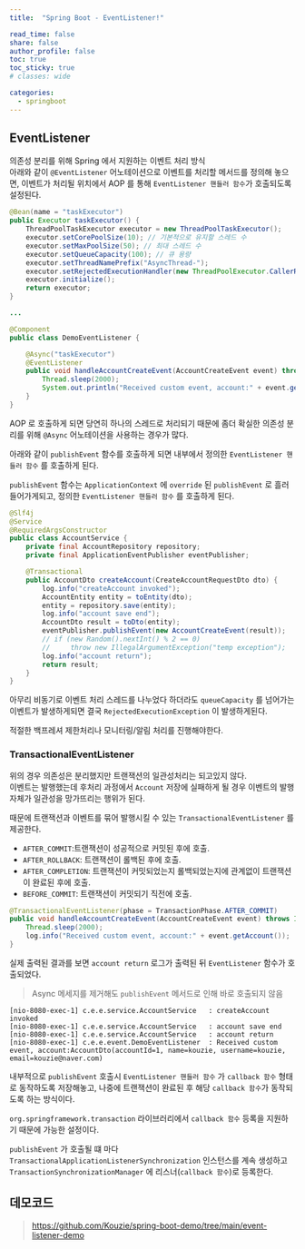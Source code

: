 ```yaml
---
title:  "Spring Boot - EventListener!"

read_time: false
share: false
author_profile: false
toc: true
toc_sticky: true
# classes: wide

categories:
  - springboot
---
```


## EventListener

의존성 분리를 위해 Spring 에서 지원하는 이벤트 처리 방식  
아래와 같이 `@EventListener` 어노테이션으로 이벤트를 처리할 메서드를 정의해 놓으면, 이벤트가 처리될 위치에서 AOP 를 통해 `EventListener 핸들러 함수`가 호출되도록 설정된다.  

```java
@Bean(name = "taskExecutor")
public Executor taskExecutor() {
    ThreadPoolTaskExecutor executor = new ThreadPoolTaskExecutor();
    executor.setCorePoolSize(10); // 기본적으로 유지할 스레드 수
    executor.setMaxPoolSize(50); // 최대 스레드 수
    executor.setQueueCapacity(100); // 큐 용량
    executor.setThreadNamePrefix("AsyncThread-");
    executor.setRejectedExecutionHandler(new ThreadPoolExecutor.CallerRunsPolicy()); // 처리되지 않은 작업 처리 정책
    executor.initialize();
    return executor;
}

...

@Component
public class DemoEventListener {

    @Async("taskExecutor")
    @EventListener
    public void handleAccountCreateEvent(AccountCreateEvent event) throws InterruptedException {
        Thread.sleep(2000);
        System.out.println("Received custom event, account:" + event.getAccount());
    }
}
```

AOP 로 호출하게 되면 당연히 하나의 스레드로 처리되기 때문에 좀더 확실한 의존성 분리를 위해 `@Async` 어노테이션을 사용하는 경우가 많다.  

아래와 같이 `publishEvent` 함수를 호출하게 되면 내부에서 정의한 `EventListener 핸들러 함수` 를 호출하게 된다.  

`publishEvent` 함수는 `ApplicationContext` 에 `override` 된 `publishEvent` 로 흘러들어가게되고, 정의한 `EventListener 핸들러 함수` 를 호출하게 된다.  

```java
@Slf4j
@Service
@RequiredArgsConstructor
public class AccountService {
    private final AccountRepository repository;
    private final ApplicationEventPublisher eventPublisher;

    @Transactional
    public AccountDto createAccount(CreateAccountRequestDto dto) {
        log.info("createAccount invoked");
        AccountEntity entity = toEntity(dto);
        entity = repository.save(entity);
        log.info("account save end");
        AccountDto result = toDto(entity);
        eventPublisher.publishEvent(new AccountCreateEvent(result));
        // if (new Random().nextInt() % 2 == 0)
        //     throw new IllegalArgumentException("temp exception");
        log.info("account return");
        return result;
    }
}
```

아무리 비동기로 이벤트 처리 스레드를 나누었다 하더라도 `queueCapacity` 를 넘어가는 이벤트가 발생하게되면 결국 `RejectedExecutionException` 이 발생하게된다.  

적절한 백프레셔 제한처리나 모니터링/알림 처리를 진행해야한다.  

### TransactionalEventListener

위의 경우 의존성은 분리했지만 트랜잭션의 일관성처리는 되고있지 않다.  
이벤트는 발행했는데 후처리 과정에서 `Account` 저장에 실패하게 될 경우 이벤트의 발행 자체가 일관성을 망가뜨리는 행위가 된다.  

때문에 트랜잭션과 이벤트를 묶어 발행시킬 수 있는 `TransactionalEventListener` 를 제공한다.  

- `AFTER_COMMIT`:트랜잭션이 성공적으로 커밋된 후에 호출.  
- `AFTER_ROLLBACK`: 트랜잭션이 롤백된 후에 호출.  
- `AFTER_COMPLETION`: 트랜잭션이 커밋되었는지 롤백되었는지에 관계없이 트랜잭션이 완료된 후에 호출.  
- `BEFORE_COMMIT`: 트랜잭션이 커밋되기 직전에 호출.

```java
@TransactionalEventListener(phase = TransactionPhase.AFTER_COMMIT)
public void handleAccountCreateEvent(AccountCreateEvent event) throws InterruptedException {
    Thread.sleep(2000);
    log.info("Received custom event, account:" + event.getAccount());
}
```

실제 출력된 결과를 보면 `account return` 로그가 출력된 뒤 `EventListener` 함수가 호출되었다.  

> Async 메세지를 제거해도 `publishEvent` 메서드로 인해 바로 호출되지 않음  

```log
[nio-8080-exec-1] c.e.e.service.AccountService   : createAccount invoked
[nio-8080-exec-1] c.e.e.service.AccountService   : account save end
[nio-8080-exec-1] c.e.e.service.AccountService   : account return
[nio-8080-exec-1] c.e.e.event.DemoEventListener  : Received custom event, account:AccountDto(accountId=1, name=kouzie, username=kouzie, email=kouzie@naver.com)
```

내부적으로 `publishEvent` 호출시 `EventListener 핸들러 함수` 가 `callback 함수` 형태로 동작하도록 저장해놓고, 나중에 트랜잭션이 완료된 후 해당 `callback 함수`가 동작되도록 하는 방식이다.  

`org.springframework.transaction` 라이브러리에서 `callback 함수` 등록을 지원하기 때문에 가능한 설정이다.  

`publishEvent` 가 호출될 떄 마다 `TransactionalApplicationListenerSynchronization` 인스턴스를 계속 생성하고 `TransactionSynchronizationManager` 에 리스너(`callback 함수`)로 등록한다.  


## 데모코드  

> <https://github.com/Kouzie/spring-boot-demo/tree/main/event-listener-demo>